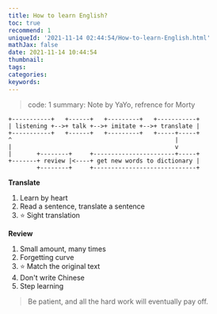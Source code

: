 ```yaml
---
title: How to learn English?
toc: true
recommend: 1
uniqueId: '2021-11-14 02:44:54/How-to-learn-English.html'
mathJax: false
date: 2021-11-14 10:44:54
thumbnail:
tags:
categories:
keywords:
---
```


> code: 1
> summary: Note by YaYo, refrence for Morty

<!-- more -->

```
+-----------+   +------+   +---------+   +-----------+
| listening +-->+ talk +-->+ imitate +-->+ translate |
+-----------+   +------+   +---------+   +-----+-----+
^                                              |
|                                              v
|       +--------+     +-----------------------+-----+
+-------+ review |<----+ get new words to dictionary |
        +--------+     +-----------------------------+
```

**Translate**

1. Learn by heart
2. Read a sentence, translate a sentence
3. :star: Sight translation

**Review**

1. Small amount, many times
2. Forgetting curve
3. :star: Match the original text
4. Don't write Chinese
5. Step learning

> Be patient, and all the hard work will eventually pay off.
